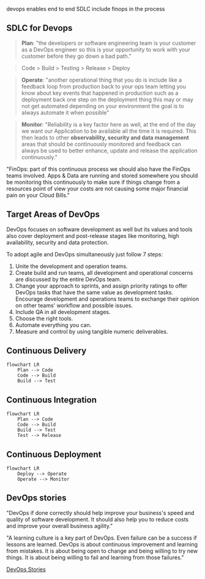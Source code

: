 devops enables end to end SDLC
include finops in the process

## SDLC for Devops

> **Plan**:
> "the developers or software engineering team is your customer as a DevOps engineer so this is your opportunity to work with your customer before they go down a bad path."

> Code > Build > Testing > Release > Deploy

> **Operate**:
> "another operational thing that you do is include like a feedback loop from production back to your ops team letting you know about key events that happened in production such as a deployment back one step on the deployment thing this may or may not get automated depending on your environment the goal is to always automate it when possible"

> **Monitor**:
> "Reliability is a key factor here as well, at the end of the day we want our Application to be available all the time it is required. This then leads to other **observability, security and data management** areas that should be continuously monitored and feedback can always be used to better enhance, update and release the application continuously."

"FinOps: part of this continuous process we should also have the FinOps teams involved. Apps & Data are running and stored somewhere you should be monitoring this continuously to make sure if things change from a resources point of view your costs are not causing some major financial pain on your Cloud Bills."

## Target Areas of DevOps

DevOps focuses on software development as well but its values and tools also cover deployment and post-release stages like monitoring, high availability, security and data protection.

To adopt agile and DevOps simultaneously just follow 7 steps:

1. Unite the development and operation teams.
2. Create build and run teams, all development and operational concerns are discussed by the entire DevOps team.
3. Change your approach to sprints, and assign priority ratings to offer DevOps tasks that have the same value as development tasks. Encourage development and operations teams to exchange their opinion on other teams' workflow and possible issues.
4. Include QA in all development stages.
5. Choose the right tools.
6. Automate everything you can.
7. Measure and control by using tangible numeric deliverables.

## Continuous Delivery

```mermaid
flowchart LR
    Plan --> Code
    Code --> Build
    Build --> Test
```

## Continuous Integration

```mermaid
flowchart LR
    Plan --> Code
    Code --> Build
    Build --> Test
    Test --> Release
```

## Continuous Deployment

```mermaid
flowchart LR
    Deploy --> Operate
    Operate --> Monitor
```

## DevOps stories

"DevOps if done correctly should help improve your business's speed and quality of software development. It should also help you to reduce costs and improve your overall business agility."

"A learning culture is a key part of DevOps. Even failure can be a success if lessons are learned. DevOps is about continuous improvement and learning from mistakes. It is about being open to change and being willing to try new things. It is about being willing to fail and learning from those failures."

[DevOps Stories](../days/day06.md)
